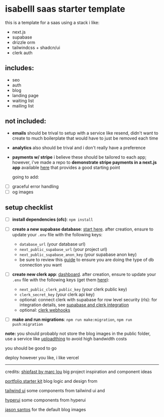 # isabelll saas starter template

this is a template for a saas using a stack i like:

- next.js
- supabase
- drizzle orm
- tailwindcss + shadcn/ui
- clerk auth

## includes:

- seo
- auth
- blog
- landing page
- waiting list
- mailing list

## not included:

- **emails**
  should be trival to setup with a service like resend, didn't want to create to much boilerplate that would have to just be removed each time

- **analytics**
  also should be trival and i don't really have a preference

- **payments w/ stripe**
  i believe these should be tailored to each app; however, i've made a repo to **demonstrate stripe payments in a next.js app** available [here](https://github.com/justisabelll/next-stripe-example) that provides a good starting point

  going to add:

- [ ] graceful error handling
- [ ] og images

## setup checklist

- [ ] **install dependencies (ofc)**: `npm install`
- [ ] **create a new supabase database**: [start here](https://database.new). after creation, ensure to update your `.env` file with the following keys:

  - `database_url` (your database url)
  - `next_public_supabase_url` (your project url)
  - `next_public_supabase_anon_key` (your supabase anon key)
  - be sure to review this [guide](https://supabase.com/docs/guides/database/connecting-to-postgres) to ensure you are doing the type of db connection you want

- [ ] **create new clerk app**: [dashboard](https://clerk.dev/dashboard). after creation, ensure to update your `.env` file with the following keys (get them [here](https://clerk.com/docs/quickstarts/nextjs)):
  - `next_public_clerk_public_key` (your clerk public key)
  - `clerk_secret_key` (your clerk api key)
  - optional: connect clerk with supabase for row level security (rls): for integration details, see [supabase and clerk integration](https://clerk.com/docs/integrations/databases/supabase)
  - optional: [clerk webhooks](https://clerk.com/docs/integrations/webhooks/sync-data)
- [ ] **make and run migrations**: `npm run make:migration`, `npm run push:migration`

**note:** you should probably not store the blog images in the public folder, use a service like [uploadthing](https://uploadthing.com) to avoid high bandwidth costs

you should be good to go

deploy however you like, i like vercel

---
credits:
[shipfast by marc lou](https://shipfa.st)
big project inspiration and component ideas

[portfolio starter kit](https://vercel.com/templates/next.js/portfolio-starter-kit)
blog logic and design from

[tailwind ui](https://tailwindui.com)
some components from tailwind ui and

[hyperui](https://hyperui.dev)
some components from hyperui

[jason santos](https://jasonsantos.gumroad.com/l/JustGradients)
for the default blog images

